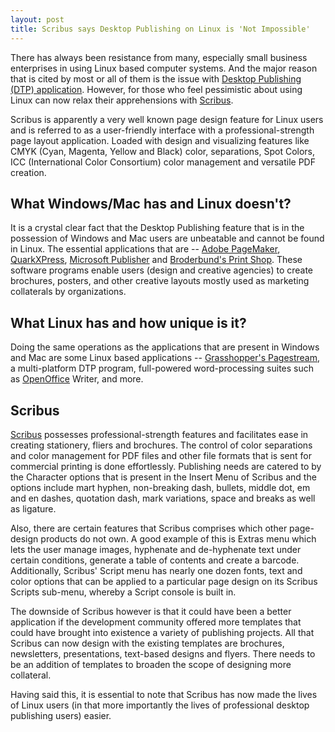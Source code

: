 ```yaml
---
layout: post
title: Scribus says Desktop Publishing on Linux is 'Not Impossible'
---
```


There has always been resistance from many, especially small business enterprises in using Linux based computer systems. And the major reason that is cited by most or all of them is the issue with <a href="http://en.wikipedia.org/wiki/Desktop_publishing">Desktop Publishing (DTP) application</a>. However, for those who feel pessimistic about using Linux can now relax their apprehensions with <a href="http://www.scribus.net/">Scribus</a>. 

Scribus is apparently a very well known page design feature for Linux users and is referred to as a user-friendly interface with a professional-strength page layout application. Loaded with design and visualizing features like CMYK (Cyan, Magenta, Yellow and Black) color, separations, Spot Colors, ICC (International Color Consortium) color management and versatile PDF creation. 

## What Windows/Mac has and Linux doesn't?

It is a crystal clear fact that the Desktop Publishing feature that is in the possession of Windows and Mac users are unbeatable and cannot be found in Linux. The essential applications that are -- <a href="http://www.adobe.com/products/pagemaker/">Adobe PageMaker</a>, <a href="http://www.quark.com/"> QuarkXPress</a>, <a href="http://office.microsoft.com/en-us/publisher/">Microsoft Publisher</a> and <a href="http://www.broderbund.com/">Broderbund's Print Shop</a>. These software programs enable users (design and creative agencies) to create brochures, posters, and other creative layouts mostly used as marketing collaterals by organizations.

## What Linux has and how unique is it?

Doing the same operations as the applications that are present in Windows and Mac are some Linux based applications -- <a href="http://www.grasshopperllc.com/">Grasshopper's Pagestream</a>, a multi-platform DTP program, full-powered word-processing suites such as <a href="http://www.openoffice.org/">OpenOffice</a> Writer, and more.

## Scribus

<a href="http://www.scribus.net/">Scribus</a> possesses professional-strength features and facilitates ease in creating stationery, fliers and brochures. The control of color separations and color management for PDF files and other file formats that is sent for commercial printing is done effortlessly. Publishing needs are catered to by the Character options that is present in the Insert Menu of Scribus and the options include mart hyphen, non-breaking dash, bullets, middle dot, em and en dashes, quotation dash, mark variations, space and breaks as well as ligature. 

Also, there are certain features that Scribus comprises which other page-design products do not own. A good example of this is Extras menu which lets the user manage images, hyphenate and de-hyphenate text under certain conditions, generate a table of contents and create a barcode. Additionally, Scribus' Script menu has nearly one dozen fonts, text and color options that can be applied to a particular page design on its Scribus Scripts sub-menu, whereby a Script console is built in.

The downside of Scribus however is that it could have been a better application if the development community offered more templates that could have brought into existence a variety of publishing projects. All that Scribus can now design with the existing templates are brochures, newsletters, presentations, text-based designs and flyers. There needs to be an addition of templates to broaden the scope of designing more collateral.

Having said this, it is essential to note that Scribus has now made the lives of Linux users (in that more importantly the lives of professional desktop publishing users) easier.
